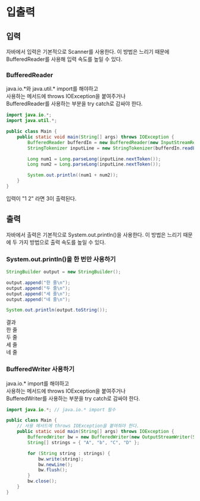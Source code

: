 # 입출력

## 입력

자바에서 입력은 기본적으로 Scanner를 사용한다.
이 방법은 느리기 때문에 BufferedReader를 사용해 입력 속도를 높일 수 있다.

### BufferedReader

java.io.\*와 java.util.\* import를 해야하고 </br>
사용하는 메서드에 throws IOException을 붙여주거나 </br>
BufferedReader를 사용하는 부분을 try catch로 감싸야 한다.

```java
import java.io.*;
import java.util.*;

public class Main {
    public static void main(String[] args) throws IOException {
        BufferedReader bufferdIn = new BufferedReader(new InputStreamReader(System.in));
        StringTokenizer inputLine = new StringTokenizer(bufferdIn.readLine());

        Long num1 = Long.parseLong(inputLine.nextToken());
        Long num2 = Long.parseLong(inputLine.nextToken());

        System.out.println((num1 + num2));
    }
}
```

입력이 "1 2" 라면 3이 출력된다.

## 출력

자바에서 출력은 기본적으로 System.out.println()을 사용한다.
이 방법은 느리기 때문에 두 가지 방법으로 출력 속도를 높일 수 있다.

### System.out.println()을 한 번만 사용하기

```java
StringBuilder output = new StringBuilder();

output.append("한 줄\n");
output.append("두 줄\n");
output.append("세 줄\n");
output.append("네 줄\n");

System.out.println(output.toString());
```

결과</br>
한 줄</br>
두 줄</br>
세 줄</br>
네 줄

### BufferedWriter 사용하기

java.io.\* import를 해야하고 </br>
사용하는 메서드에 throws IOException을 붙여주거나 </br>
BufferedWriter를 사용하는 부분을 try catch로 감싸야 한다.

```java
import java.io.*; // java.io.* import 필수

public class Main {
    // 사용 메서드에 throws IOException을 붙여줘야 한다.
    public static void main(String[] args) throws IOException {
        BufferedWriter bw = new BufferedWriter(new OutputStreamWriter(System.out));
        String[] strings = { "A", "b", "C", "D" };

        for (String string : strings) {
            bw.write(string);
            bw.newLine();
            bw.flush();
        }
        bw.close();
    }
}
```
